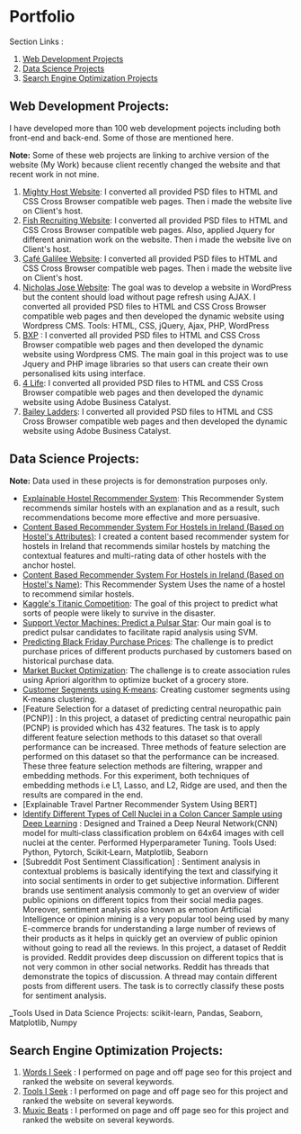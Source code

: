 # Portfolio

Section Links :

1. [Web Development Projects](https://github.com/shehzadahmedqureshi/portfolio/blob/master/README.md#web-development-projects)
2. [Data Science Projects](https://github.com/shehzadahmedqureshi/portfolio/blob/master/README.md#data-science-projects)
3. [Search Engine Optimization Projects](https://github.com/shehzadahmedqureshi/portfolio/blob/master/README.md#search-engine-optimization-projects)

## Web Development Projects:

I have developed more than 100 web development pojects including both front-end and back-end. Some of those are mentioned here.

**Note:** Some of these web projects are linking to archive version of the website (My Work) because client recently changed the website and that recent work in not mine.

1. [Mighty Host Website](http://mightyhost.com.au/): I converted all provided PSD files to HTML and CSS Cross Browser compatible web pages. Then i made the website live on Client's host.
2. [Fish Recruiting Website](http://fishrecruiting.com.au/): I converted all provided PSD files to HTML and CSS Cross Browser compatible web pages. Also, applied Jquery for different animation work on the website. Then i made the website live on Client's host.
3. [Café Galilee Website](http://cafe-galilee.com/): I converted all provided PSD files to HTML and CSS Cross Browser compatible web pages. Then i made the website live on Client's host.
4. [Nicholas Jose Website](http://www.nicholasjose.com.au/): The goal was to develop a website in WordPress but the content should load without page refresh using AJAX. I converted all provided PSD files to HTML and CSS Cross Browser compatible web pages and then developed the dynamic website using Wordpress CMS.
Tools: HTML, CSS, jQuery, Ajax, PHP, WordPress
5. [BXP](https://web.archive.org/web/20170219165651/http://www.bxpinternational.com.au/) : I converted all provided PSD files to HTML and CSS Cross Browser compatible web pages and then developed the dynamic website using Wordpress CMS. The main goal in this project was to use Jquery and PHP image libraries so that users can create their own personalised kits using interface.
6. [4 Life](https://web.archive.org/web/20120222005048/http://4lifetraining.com.au/): I converted all provided PSD files to HTML and CSS Cross Browser compatible web pages and then developed the dynamic website using Adobe Business Catalyst.
7. [Bailey Ladders](https://web.archive.org/web/20120229233712/https://www.baileyladders.com.au/): I converted all provided PSD files to HTML and CSS Cross Browser compatible web pages and then developed the dynamic website using Adobe Business Catalyst.

## Data Science Projects:

**Note:** Data used in these projects is for demonstration purposes only.

- [Explainable Hostel Recommender System](https://github.com/shehzadahmedqureshi/portfolio/blob/master/Explainable_Hostel_Recommender_System.ipynb): This Recommender System recommends similar hostels with an explanation and as a result, such recommendations become more effective and more persuasive.
- [Content Based Recommender System For Hostels in Ireland (Based on Hostel's Attributes)](https://github.com/shehzadahmedqureshi/portfolio/blob/master/Hostel_Recommender_System.ipynb): I created a content based recommender system for hostels in Ireland that recommends similar hostels by matching the contextual features and multi-rating data of other hostels with the anchor hostel.
- [Content Based Recommender System For Hostels in Ireland (Based on Hostel's Name)](https://github.com/shehzadahmedqureshi/portfolio/blob/master/hostel_recommender_system_based_on_hostel_name.ipynb): This Recommender System Uses the name of a hostel to recommend similar hostels.
- [Kaggle's Titanic Competition](https://github.com/shehzadahmedqureshi/portfolio/blob/master/titanic/titanic.ipynb): The goal of this project to predict what sorts of people were likely to survive in the disaster.
- [Support Vector Machines: Predict a Pulsar Star](https://github.com/shehzadahmedqureshi/portfolio/blob/master/pulsar_star/support_vector_machines.ipynb): Our main goal is to predict pulsar candidates to facilitate rapid analysis using SVM.
- [Predicting Black Friday Purchase Prices](https://github.com/shehzadahmedqureshi/portfolio/blob/master/black_friday/black_friday.ipynb): The challenge is to predict purchase prices of different products purchased by customers based on historical purchase data.
- [Market Bucket Optimization](https://github.com/shehzadahmedqureshi/portfolio/blob/master/association_rule_learning/apriori_groceries.ipynb): The challenge is to create association rules using Apriori algorithm to optimize bucket of a grocery store.
- [Customer Segments using K-means](https://github.com/shehzadahmedqureshi/portfolio/blob/master/kmeans_clustering/customer_segments_kmeans.ipynb): Creating customer segments using K-means clustering.
- [Feature Selection for a dataset of predicting central neuropathic pain (PCNP)] : In this project, a dataset of predicting central neuropathic pain (PCNP) is provided which has 432 features. The task is to apply different feature selection methods to this dataset so that overall performance can be increased. Three methods of feature selection are performed on this dataset so that the performance can be increased. These three feature selection methods are filtering, wrapper and embedding methods. For this experiment, both techniques of embedding methods i.e L1, Lasso, and L2, Ridge are used, and then the results are compared in the end.
- [Explainable Travel Partner Recommender System Using BERT]
- [Identify Different Types of Cell Nuclei in a Colon Cancer Sample using Deep Learning](https://www.kaggle.com/shahzadqureshi/competitions) : Designed and Trained a Deep Neural Network(CNN) model for multi‑class classification problem on 64x64 images with cell nuclei at the center. Performed Hyperparameter Tuning. Tools Used: Python, Pytorch, Scikit‑Learn, Matplotlib, Seaborn
- [Subreddit Post Sentiment Classification] : Sentiment analysis in contextual problems is basically identifying the text and classifying it into social sentiments in order to get subjective information. Different brands use sentiment analysis commonly to get an overview of wider public opinions on different topics from their social media pages. Moreover, sentiment analysis also known as emotion Artificial Intelligence or opinion mining is a very popular tool being used by many E-commerce brands for understanding a large number of reviews of their products as it helps in quickly get an overview of public opinion without going to read all the reviews. In this project, a dataset of Reddit is provided. Reddit provides deep discussion on different topics that is not very common in other social networks. Reddit has threads that demonstrate the topics of discussion. A thread may contain different posts from different users. The task is to correctly classify these posts for sentiment analysis.

_Tools Used in Data Science Projects: scikit-learn, Pandas, Seaborn, Matplotlib, Numpy

## Search Engine Optimization Projects:

1. [Words I Seek](https://www.wordsiseek.com/) : I performed on page and off page seo for this project and ranked the website on several keywords.
2. [Tools I Seek](https://www.toolsiseek.com/) : I performed on page and off page seo for this project and ranked the website on several keywords.
3. [Muxic Beats](https://www.muxicbeats.com/) : I performed on page and off page seo for this project and ranked the website on several keywords.
